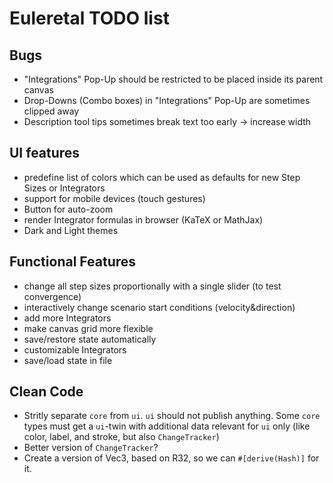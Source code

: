 # Euleretal TODO list

## Bugs
- "Integrations" Pop-Up should be restricted to be placed inside its parent
  canvas
- Drop-Downs (Combo boxes) in "Integrations" Pop-Up are sometimes clipped away
- Description tool tips sometimes break text too early → increase width

## UI features
- predefine list of colors which can be used as defaults for new Step Sizes or
  Integrators
- support for mobile devices (touch gestures)
- Button for auto-zoom
- render Integrator formulas in browser (KaTeX or MathJax)
- Dark and Light themes

## Functional Features
- change all step sizes proportionally with a single slider (to test convergence)
- interactively change scenario start conditions (velocity&direction)
- add more Integrators
- make canvas grid more flexible
- save/restore state automatically
- customizable Integrators
- save/load state in file

## Clean Code
- Stritly separate `core` from `ui`. `ui` should not publish anything.  Some
  `core` types must get a `ui`-twin with additional data relevant for `ui` only
  (like color, label, and stroke, but also `ChangeTracker`)
- Better version of `ChangeTracker`?
- Create a version of Vec3, based on R32, so we can `#[derive(Hash)]` for it.
